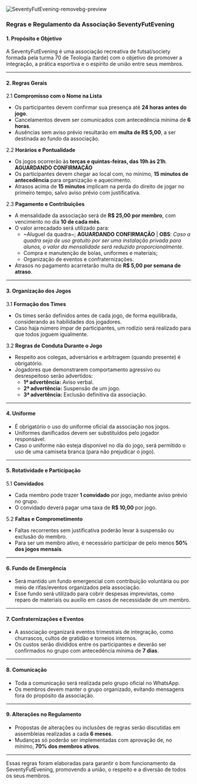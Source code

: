 ![SeventyFutEvening-removebg-preview](https://github.com/user-attachments/assets/4732f70a-407e-409c-ab45-c445c6abd6b8)

### Regras e Regulamento da Associação SeventyFutEvening

#### **1. Propósito e Objetivo**
A SeventyFutEvening é uma associação recreativa de futsal/society formada pela turma 70 de Teologia (tarde) com o objetivo de promover a integração, a prática esportiva e o espírito de união entre seus membros.

---

#### **2. Regras Gerais**
2.1 **Compromisso com o Nome na Lista**  
- Os participantes devem confirmar sua presença até **24 horas antes do jogo**.  
- Cancelamentos devem ser comunicados com antecedência mínima de **6 horas**.  
- Ausências sem aviso prévio resultarão em **multa de R$ 5,00**, a ser destinada ao fundo da associação.

2.2 **Horários e Pontualidade**  
- Os jogos ocorrerão às **terças e quintas-feiras, das 19h às 21h**.  **AGUARDANDO CONFIRMAÇÃO**
- Os participantes devem chegar ao local com, no mínimo, **15 minutos de antecedência** para organização e aquecimento.  
- Atrasos acima de **15 minutos** implicam na perda do direito de jogar no primeiro tempo, salvo aviso prévio com justificativa.

2.3 **Pagamento e Contribuições**  
- A mensalidade da associação será de **R$ 25,00 por membro**, com vencimento no dia **10 de cada mês**.  
- O valor arrecadado será utilizado para:  
  - ~Aluguel da quadra~;    **AGUARDANDO CONFIRMAÇÃO** | **OBS**: _Caso a quadra seja de uso gratuito por ser uma instalação privada para alunos, o valor da mensalidade será reduzido proporcionalmente._
  - Compra e manutenção de bolas, uniformes e materiais;  
  - Organização de eventos e confraternizações.  
- Atrasos no pagamento acarretarão multa de **R$ 5,00 por semana de atraso**.  

---

#### **3. Organização dos Jogos**
3.1 **Formação dos Times**  
- Os times serão definidos antes de cada jogo, de forma equilibrada, considerando as habilidades dos jogadores.  
- Caso haja número ímpar de participantes, um rodízio será realizado para que todos joguem igualmente.  

3.2 **Regras de Conduta Durante o Jogo**  
- Respeito aos colegas, adversários e arbitragem (quando presente) é obrigatório.  
- Jogadores que demonstrarem comportamento agressivo ou desrespeitoso serão advertidos:  
  - **1ª advertência:** Aviso verbal.  
  - **2ª advertência:** Suspensão de um jogo.  
  - **3ª advertência:** Exclusão definitiva da associação.  

---

#### **4. Uniforme**
- É obrigatório o uso do uniforme oficial da associação nos jogos.  
- Uniformes danificados devem ser substituídos pelo jogador responsável.  
- Caso o uniforme não esteja disponível no dia do jogo, será permitido o uso de uma camiseta branca (para não prejudicar o jogo).

---

#### **5. Rotatividade e Participação**
5.1 **Convidados**  
- Cada membro pode trazer **1 convidado** por jogo, mediante aviso prévio no grupo.  
- O convidado deverá pagar uma taxa de **R$ 10,00** por jogo.  

5.2 **Faltas e Comprometimento**  
- Faltas recorrentes sem justificativa poderão levar à suspensão ou exclusão do membro.  
- Para ser um membro ativo, é necessário participar de pelo menos **50% dos jogos mensais**.

---

#### **6. Fundo de Emergência**
- Será mantido um fundo emergencial com contribuição voluntária ou por meio de rifas/eventos organizados pela associação.  
- Esse fundo será utilizado para cobrir despesas imprevistas, como reparo de materiais ou auxílio em casos de necessidade de um membro.

---

#### **7. Confraternizações e Eventos**
- A associação organizará eventos trimestrais de integração, como churrascos, cultos de gratidão e torneios internos.  
- Os custos serão divididos entre os participantes e deverão ser confirmados no grupo com antecedência mínima de **7 dias**.

---

#### **8. Comunicação**
- Toda a comunicação será realizada pelo grupo oficial no WhatsApp.  
- Os membros devem manter o grupo organizado, evitando mensagens fora do propósito da associação.  

---

#### **9. Alterações no Regulamento**
- Propostas de alterações ou inclusões de regras serão discutidas em assembleias realizadas a cada **6 meses**.  
- Mudanças só poderão ser implementadas com aprovação de, no mínimo, **70% dos membros ativos**.  

---

Essas regras foram elaboradas para garantir o bom funcionamento da SeventyFutEvening, promovendo a união, o respeito e a diversão de todos os seus membros.
